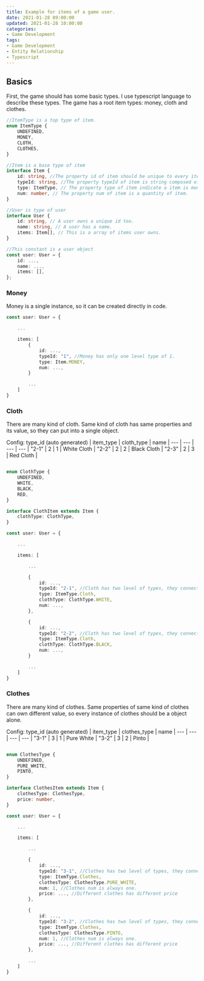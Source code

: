 ```yaml
---
title: Example for items of a game user.
date: 2021-01-28 09:00:00
updated: 2021-01-28 10:00:00
categories:
- Game Development
tags:
- Game Development
- Entity Relationship
- Typescript
---
```


## Basics

First, the game should has some basic types. I use typescript language to describe these types.
The game has a root item types: money, cloth and clothes.

```ts
//ItemType is a top type of item.
enum ItemType {
    UNDEFINED,
    MONEY,
    CLOTH,
    CLOTHES,
}

//Item is a base type of item
interface Item {
    id: string, //The property id of item should be unique to every item instances.
    typeId: string, //The property typeId of item is string composed of all levels of the hierarchy of item type.
    type: ItemType, // The property type of item indicate a item is money, cloth or clothes.
    num: number, // The property num of item is a quantity of item.
}

//User is type of user
interface User {
    id: string, // A user owns a unique id too.
    name: string, // A user has a name.
    items: Item[], // This is a array of items user owns.
}

//This constant is a user object
const user: User = {
    id: ...,
    name: ...,
    items: [],
};

```

### Money

Money is a single instance, so it can be created directly in code.

```ts
const user: User = {

    ... 

    items: [ 
        {
            id: ...,
            typeId: "1", //Money has only one level type of 1.
            type: Item.MONEY,
            num: ...,
        }

        ...
    ]
}
```

### Cloth

There are many kind of cloth. Same kind of cloth has same properties and its value, so they can put into a single object.  

Config:
type_id (auto generated) | item_type | cloth_type | name         |
---                      | ---       | ---        | ---          |
"2-1"                    | 2         | 1          | White Cloth  |
"2-2"                    | 2         | 2          | Black Cloth  |
"2-3"                    | 2         | 3          | Red Cloth    |

```ts

enum ClothType {
    UNDEFINED,
    WHITE,
    BLACK,
    RED,
}

interface ClothItem extends Item {
    clothType: ClothType, 
}

const user: User = {

    ... 

    items: [

        ...

        {
            id: ...,
            typeId: "2-1", //Cloth has two level of types, they connect with "ItemType-ClothType".
            type: ItemType.Cloth,
            clothType: ClothType.WHITE,
            num: ...,
        },

        {
            id: ...,
            typeId: "2-2", //Cloth has two level of types, they connect with "ItemType-ClothType".
            type: ItemType.Cloth,
            clothType: ClothType.BLACK,
            num: ...,
        }

        ...
    ]
}

```

### Clothes

There are many kind of clothes. Same properties of same kind of clothes can own different value, so every instance of clothes should be a object alone.  

Config:
type_id (auto generated) | item_type | clothes_type | name         |
---                      | ---       | ---          | ---            |
"3-1"                    | 3         | 1            | Pure White     |
"3-2"                    | 3         | 2            | Pinto          |

```ts

enum ClothesType {
    UNDEFINED,
    PURE_WHITE,
    PINTO,
}

interface ClothesItem extends Item {
    clothesType: ClothesType,
    price: number,
}

const user: User = {

    ... 

    items: [

        ...

        {
            id: ...,
            typeId: "3-1", //Clothes has two level of types, they connect with "ItemType-ClothesType".
            type: ItemType.Clothes,
            clothesType: ClothesType.PURE_WHITE,
            num: 1, //Clothes num is always one.
            price: ..., //Different clothes has different price
        },

        {
            id: ...,
            typeId: "3-2", //Clothes has two level of types, they connect with "ItemType-ClothesType".
            type: ItemType.Clothes,
            clothesType: ClothesType.PINTO,
            num: 1, //Clothes num is always one.
            price: ..., //Different clothes has different price
        },

        ...
    ]
}

```
